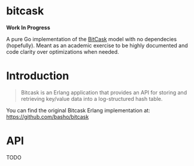 # bitcask

**Work In Progress**

A pure Go implementation of the [BitCask](https://riak.com/assets/bitcask-intro.pdf) model with no dependecies (hopefully). Meant as an academic exercise to be highly documented and code clarity over optimizations when needed.

# Introduction

> Bitcask is an Erlang application that provides an API for storing and retrieving key/value data into a log-structured hash table.

You can find the original Bitcask Erlang implementation at: https://github.com/basho/bitcask

# API

TODO